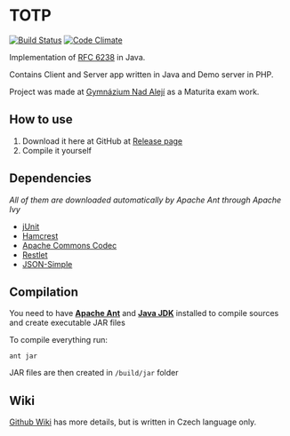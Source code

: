 # TOTP
[![Build Status](https://travis-ci.org/PetrM97/totp.svg?branch=master)](https://travis-ci.org/PetrM97/totp)
[![Code Climate](https://codeclimate.com/github/PetrM97/totp/badges/gpa.svg)](https://codeclimate.com/github/PetrM97/totp)

Implementation of [RFC 6238](https://tools.ietf.org/html/rfc6238) in Java.

Contains Client and Server app written in Java and Demo server in PHP.

Project was made at [Gymnázium Nad Alejí](http://www.alej.cz/) as a Maturita exam work.

## How to use

1. Download it here at GitHub at [Release page](https://github.com/PetrM97/totp/releases)
2. Compile it yourself

## Dependencies

*All of them are downloaded automatically by Apache Ant through Apache Ivy*

* [jUnit](https://github.com/junit-team/junit4)
* [Hamcrest](https://github.com/hamcrest/JavaHamcrest)
* [Apache Commons Codec](https://github.com/apache/commons-codec)
* [Restlet](https://github.com/restlet/restlet-framework-java)
* [JSON-Simple](https://github.com/fangyidong/json-simple)

## Compilation

You need to have 
[**Apache Ant**](https://ant.apache.org/) and 
[**Java JDK**](http://www.oracle.com/technetwork/java/javase/downloads/index.html) 
installed to compile sources and create executable JAR files

To compile everything run:
```
ant jar
```

JAR files are then created in `/build/jar` folder

## Wiki

[Github Wiki](wiki) has more details, but is written in Czech language only.
